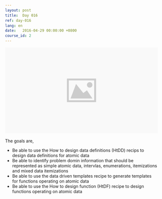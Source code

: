 ```yaml
---
layout: post
title:  Day 016
ref: day-016
lang: en
date:   2016-04-29 00:00:00 +0800
course_id: 2
---
```


![](/images/placeholder.png)

The goals are,

- Be able to use the How to design data definitions (HtDD) recips to design data definitions for atomic data
- Be able to identify problem domin information that should be represented as simple atomic data, intervlas, enumerations, itemizations and mixed data itemizations
- Be able to use the data driven templates recipe to generate templates for functions operating on atomic data
- Be able to use the How to design function (HtDF) recipe to design functions operating on atomic data
